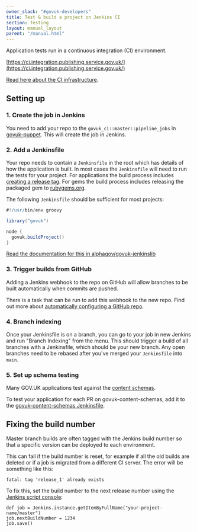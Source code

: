 ```yaml
---
owner_slack: "#govuk-developers"
title: Test & build a project on Jenkins CI
section: Testing
layout: manual_layout
parent: "/manual.html"
---
```


Application tests run in a continuous integration (CI) environment.

[https://ci.integration.publishing.service.gov.uk/](https://ci.integration.publishing.service.gov.uk/)

[Read here about the CI infrastructure](/manual/jenkins-ci.html).

## Setting up

### 1. Create the job in Jenkins

You need to add your repo to the `govuk_ci::master::pipeline_jobs` in [govuk-puppet][pipeline_jobs]. This will create the job in Jenkins.

[pipeline_jobs]: https://github.com/alphagov/govuk-puppet/blob/master/hieradata/common.yaml

### 2. Add a Jenkinsfile

Your repo needs to contain a `Jenkinsfile` in the root which has
details of how the application is built. In most cases the `Jenkinsfile` will need to run the tests for your project. For applications the build process includes [creating a release tag](/manual/development-pipeline.html). For gems the build process includes releasing the packaged gem to [rubygems.org](https://rubygems.org).

The following `Jenkinsfile` should be sufficient for most projects:

```groovy
#!/usr/bin/env groovy

library("govuk")

node {
  govuk.buildProject()
}
```

[Read the documentation for this in alphagov/govuk-jenkinslib][jenkinslib]

[jenkinslib]: https://github.com/alphagov/govuk-jenkinslib

### 3. Trigger builds from GitHub

Adding a Jenkins webhook to the repo on GitHub will allow branches to be
built automatically when commits are pushed.

There is a task that can be run to add this webhook to the new repo. Find
out more about [automatically configuring a GitHub repo][auto-config].

[auto-config]: https://docs.publishing.service.gov.uk/manual/configure-github-repo.html

### 4. Branch indexing

Once your Jenkinsfile is on a branch, you can go to your job in new Jenkins and
run "Branch Indexing" from the menu. This should trigger a build of all branches
with a Jenkinsfile, which should be your new branch. Any open branches need to be rebased after you've merged your `Jenkinsfile` into `main`.

### 5. Set up schema testing

Many GOV.UK applications test against the
[content schemas](https://github.com/alphagov/govuk-content-schemas/).

To test your application for each PR on govuk-content-schemas, add it to the [govuk-content-schemas
Jenkinsfile](https://github.com/alphagov/govuk-content-schemas/blob/master/Jenkinsfile).

## Fixing the build number

Master branch builds are often tagged with the Jenkins build number so that a
specific version can be deployed to each environment.

This can fail if the build number is reset, for example if all the old builds
are deleted or if a job is migrated from a different CI server. The error will
be something like this:

```
fatal: tag 'release_1' already exists
```

To fix this, set the build number to the next release number using the [Jenkins
script console](https://ci.integration.publishing.service.gov.uk/script):

```
def job = Jenkins.instance.getItemByFullName("your-project-name/master")
job.nextBuildNumber = 1234
job.save()
```

